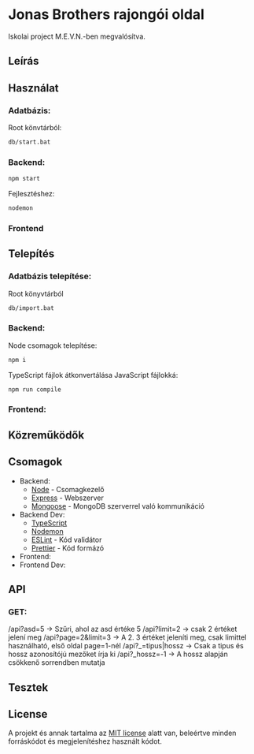 # Jonas Brothers rajongói oldal

Iskolai project M.E.V.N.-ben megvalósítva.

## Leírás

## Használat

### Adatbázis:

Root könvtárból:

```bash
db/start.bat
```

### Backend:

```bash
npm start
```

Fejlesztéshez:

```bash
nodemon
```

### Frontend

## Telepítés

### Adatbázis telepítése:

Root könyvtárból

```bash
db/import.bat
```

### Backend:

Node csomagok telepítése:

```bash
npm i
```

TypeScript fájlok átkonvertálása JavaScript fájlokká:

```bash
npm run compile
```

### Frontend:

## Közreműködők

## Csomagok

- Backend:
  - [Node][node] - Csomagkezelő
  - [Express][express] - Webszerver
  - [Mongoose][mongoose] - MongoDB szerverrel való kommunikáció
- Backend Dev:
  - [TypeScript][ts]
  - [Nodemon][nodemon]
  - [ESLint][eslint] - Kód validátor
  - [Prettier][prettier] - Kód formázó
- Frontend:
- Frontend Dev:

## API
### GET:
/api?asd=5 -> Szűri, ahol az asd értéke 5
/api?limit=2 -> csak 2 értéket jelení meg
/api?page=2&limit=3 -> A 2. 3 értéket jeleníti meg, csak limittel használható, első oldal page=1-nél
/api?_=tipus|hossz -> Csak a tipus és hossz azonosítójú mezőket írja ki
/api?_hossz=-1 -> A hossz alapján csökkenő sorrendben mutatja



## Tesztek

## License

A projekt és annak tartalma az [MIT license][license] alatt van, beleértve minden forráskódot és megjelenítéshez használt kódot.

[express]: https://expressjs.com/
[mongoose]: https://mongoosejs.com/
[node]:https://nodejs.org/en/about/
[ts]: https://www.typescriptlang.org/
[nodemon]: https://nodemon.io/
[eslint]: https://eslint.org/
[prettier]: https://prettier.io/
[license]: https://github.com/csiszaralex/rajongoiOldal/blob/master/LICENSE.md